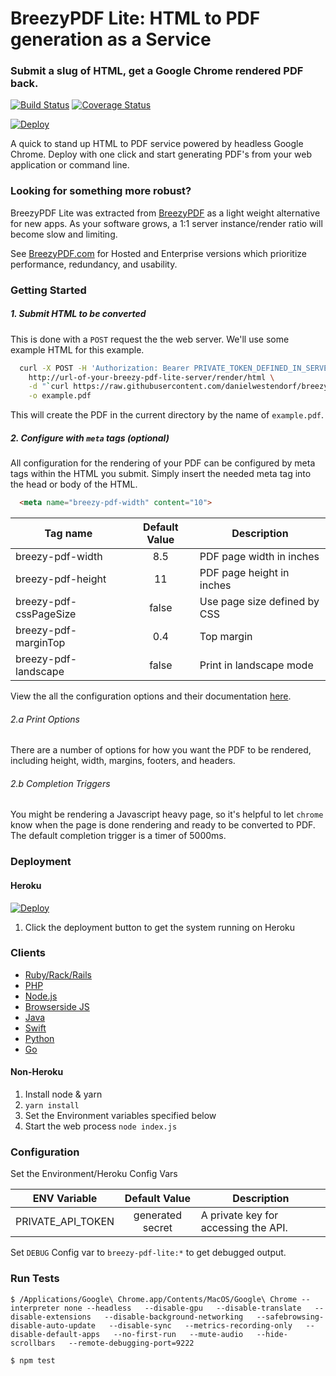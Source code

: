 # BreezyPDF Lite: HTML to PDF generation as a Service
### Submit a slug of HTML, get a Google Chrome rendered PDF back.
[![Build Status](https://travis-ci.org/danielwestendorf/breezy-pdf-lite.svg?branch=master)](https://travis-ci.org/danielwestendorf/breezy-pdf-lite) [![Coverage Status](https://coveralls.io/repos/github/danielwestendorf/breezy-pdf-lite/badge.svg?branch=master)](https://coveralls.io/github/danielwestendorf/breezy-pdf-lite?branch=master)

[![Deploy](https://www.herokucdn.com/deploy/button.svg)](https://heroku.com/deploy)

A quick to stand up HTML to PDF service powered by headless Google Chrome. Deploy with one click and start generating PDF's from your web application or command line.

### Looking for something more robust?
BreezyPDF Lite was extracted from [BreezyPDF](https://breezypdf.com) as a light weight alternative for new apps. As your software grows, a 1:1 server instance/render ratio will become slow and limiting.

See [BreezyPDF.com](https://breezypdf.com) for Hosted and Enterprise versions which prioritize performance, redundancy, and usability.

### Getting Started

##### 1. Submit HTML to be converted
This is done with a `POST` request the the web server. We'll use some example HTML for this example.
```sh
  curl -X POST -H 'Authorization: Bearer PRIVATE_TOKEN_DEFINED_IN_SERVER_ENVIRONMENT' \
    http://url-of-your-breezy-pdf-lite-server/render/html \
    -d "`curl https://raw.githubusercontent.com/danielwestendorf/breezy-pdf-lite/master/sample.html`" \
    -o example.pdf
```

This will create the PDF in the current directory by the name of `example.pdf`.

##### 2. Configure with `meta` tags (optional)
All configuration for the rendering of your PDF can be configured by meta tags within the HTML you submit. Simply insert the needed meta tag into the head or body of the HTML.

```html
  <meta name="breezy-pdf-width" content="10">
```

| Tag name                   | Default Value      | Description                                                |
| -------------              |:-------------:     | -----                                                      |
| breezy-pdf-width           | 8.5                | PDF page width in inches                                   |
| breezy-pdf-height          | 11                 | PDF page height in inches                                  |
| breezy-pdf-cssPageSize     | false              | Use page size defined by CSS                               |
| breezy-pdf-marginTop       | 0.4                | Top margin                                                 |
| breezy-pdf-landscape       | false              | Print in landscape mode                                    |

View the all the configuration options and their documentation [here](https://docs.breezypdf.com/metadata).

###### 2.a Print Options
There are a number of options for how you want the PDF to be rendered, including height, width, margins, footers, and headers.

###### 2.b Completion Triggers
You might be rendering a Javascript heavy page, so it's helpful to let `chrome` know when the page is done rendering and ready to be converted to PDF. The default completion trigger is a timer of 5000ms.



### Deployment

#### Heroku
[![Deploy](https://www.herokucdn.com/deploy/button.svg)](https://heroku.com/deploy)

1. Click the deployment button to get the system running on Heroku

### Clients

- [Ruby/Rack/Rails](https://github.com/danielwestendorf/breezy_pdf_lite-ruby)
- [PHP](https://github.com/jitendra-1217/breezy-pdf-lite-php)
- [Node.js](https://github.com/danielwestendorf/breezy-pdf-lite/issues/4)
- [Browserside JS](https://github.com/danielwestendorf/breezy-pdf-lite/issues/5)
- [Java](https://github.com/danielwestendorf/breezy-pdf-lite/issues/6)
- [Swift](https://github.com/danielwestendorf/breezy-pdf-lite/issues/7)
- [Python](https://github.com/danielwestendorf/breezy-pdf-lite/issues/8)
- [Go](https://github.com/danielwestendorf/breezy-pdf-lite/issues/10)
#### Non-Heroku

1. Install node & yarn
2. `yarn install`
4. Set the Environment variables specified below
5. Start the web process `node index.js`

### Configuration
Set the Environment/Heroku Config Vars

| ENV Variable               | Default Value      | Description                                                |
| -------------              |:-------------:     | -----                                                      |
| PRIVATE_API_TOKEN          | generated secret   | A private key for accessing the API.                       |



Set `DEBUG` Config var to `breezy-pdf-lite:*` to get debugged output.


### Run Tests

`$ /Applications/Google\ Chrome.app/Contents/MacOS/Google\ Chrome --interpreter none --headless   --disable-gpu   --disable-translate   --disable-extensions   --disable-background-networking   --safebrowsing-disable-auto-update   --disable-sync   --metrics-recording-only   --disable-default-apps   --no-first-run   --mute-audio   --hide-scrollbars   --remote-debugging-port=9222`

`$ npm test`
